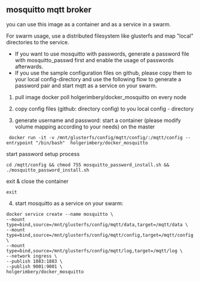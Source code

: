
## mosquitto mqtt broker

you can use this image as a container and as a service in a swarm.

For swarm usage, use a distributed filesystem like glusterfs and map "local" directories to the service.

  * If you want to use mosquitto with passwords, generate a password file with mosquitto_passwd first and enable the usage of passwords afterwards.
  * If you use the sample configuration files on github, please copy them to your local config-directory and use the following flow to generate a password pair and start mqtt as a service on your swarm.





  1. pull image docker poll holgerimbery/docker_mosquitto on every node

  2. copy config files (github: directory config) to you local config - directory

  3.  generate username and password:
start a container (please modify volume mapping according to your needs) on the master
```
 docker run -it -v /mnt/glusterfs/config/mqtt/config/:/mqtt/config --entrypoint "/bin/bash"  holgerimbery/docker_mosquitto
```
start password setup process
```
cd /mqtt/config && chmod 755 mosquitto_password_install.sh && ./mosquitto_password_install.sh
```
exit & close the container
```
exit
```

  4. start mosquitto as a service on your swarm:
```
docker service create --name mosquitto \
--mount type=bind,source=/mnt/glusterfs/config/mqtt/data,target=/mqtt/data \
--mount type=bind,source=/mnt/glusterfs/config/mqtt/config,target=/mqtt/config \
--mount type=bind,source=/mnt/glusterfs/config/mqtt/log,target=/mqtt/log \
--network ingress \
--publish 1883:1883 \
--publish 9001:9001 \
holgerimbery/docker_mosquitto
```
